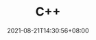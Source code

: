---
title: "C++"
linktitle:title: C++
description: ""
godocref: ""
publishdate: ""
date: 2021-08-21T14:30:56+08:00
lastmod: 2021-08-21T14:30:56+08:00
categories: []
tags: []
authors: [Gravpher]
menu:
  docs:
    parent: "coding"
    weight: 03
weight: 03
sections_weight: 05
draft: false
slug: ""
aliases: []
toc: true
---